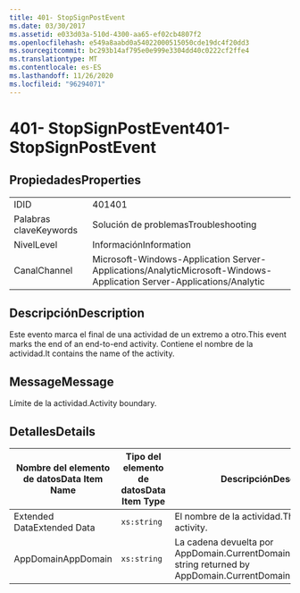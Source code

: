 ```yaml
---
title: 401- StopSignPostEvent
ms.date: 03/30/2017
ms.assetid: e033d03a-510d-4300-aa65-ef02cb4807f2
ms.openlocfilehash: e549a8aabd0a54022000515050cde19dc4f20dd3
ms.sourcegitcommit: bc293b14af795e0e999e3304dd40c0222cf2ffe4
ms.translationtype: MT
ms.contentlocale: es-ES
ms.lasthandoff: 11/26/2020
ms.locfileid: "96294071"
---
```

# <a name="401--stopsignpostevent"></a><span data-ttu-id="7177d-102">401- StopSignPostEvent</span><span class="sxs-lookup"><span data-stu-id="7177d-102">401- StopSignPostEvent</span></span>

## <a name="properties"></a><span data-ttu-id="7177d-103">Propiedades</span><span class="sxs-lookup"><span data-stu-id="7177d-103">Properties</span></span>  
  
|||  
|-|-|  
|<span data-ttu-id="7177d-104">ID</span><span class="sxs-lookup"><span data-stu-id="7177d-104">ID</span></span>|<span data-ttu-id="7177d-105">401</span><span class="sxs-lookup"><span data-stu-id="7177d-105">401</span></span>|  
|<span data-ttu-id="7177d-106">Palabras clave</span><span class="sxs-lookup"><span data-stu-id="7177d-106">Keywords</span></span>|<span data-ttu-id="7177d-107">Solución de problemas</span><span class="sxs-lookup"><span data-stu-id="7177d-107">Troubleshooting</span></span>|  
|<span data-ttu-id="7177d-108">Nivel</span><span class="sxs-lookup"><span data-stu-id="7177d-108">Level</span></span>|<span data-ttu-id="7177d-109">Información</span><span class="sxs-lookup"><span data-stu-id="7177d-109">Information</span></span>|  
|<span data-ttu-id="7177d-110">Canal</span><span class="sxs-lookup"><span data-stu-id="7177d-110">Channel</span></span>|<span data-ttu-id="7177d-111">Microsoft-Windows-Application Server-Applications/Analytic</span><span class="sxs-lookup"><span data-stu-id="7177d-111">Microsoft-Windows-Application Server-Applications/Analytic</span></span>|  
  
## <a name="description"></a><span data-ttu-id="7177d-112">Descripción</span><span class="sxs-lookup"><span data-stu-id="7177d-112">Description</span></span>  

 <span data-ttu-id="7177d-113">Este evento marca el final de una actividad de un extremo a otro.</span><span class="sxs-lookup"><span data-stu-id="7177d-113">This event marks the end of an end-to-end activity.</span></span> <span data-ttu-id="7177d-114">Contiene el nombre de la actividad.</span><span class="sxs-lookup"><span data-stu-id="7177d-114">It contains the name of the activity.</span></span>  
  
## <a name="message"></a><span data-ttu-id="7177d-115">Message</span><span class="sxs-lookup"><span data-stu-id="7177d-115">Message</span></span>  

 <span data-ttu-id="7177d-116">Límite de la actividad.</span><span class="sxs-lookup"><span data-stu-id="7177d-116">Activity boundary.</span></span>  
  
## <a name="details"></a><span data-ttu-id="7177d-117">Detalles</span><span class="sxs-lookup"><span data-stu-id="7177d-117">Details</span></span>  
  
|<span data-ttu-id="7177d-118">Nombre del elemento de datos</span><span class="sxs-lookup"><span data-stu-id="7177d-118">Data Item Name</span></span>|<span data-ttu-id="7177d-119">Tipo del elemento de datos</span><span class="sxs-lookup"><span data-stu-id="7177d-119">Data Item Type</span></span>|<span data-ttu-id="7177d-120">Descripción</span><span class="sxs-lookup"><span data-stu-id="7177d-120">Description</span></span>|  
|--------------------|--------------------|-----------------|  
|<span data-ttu-id="7177d-121">Extended Data</span><span class="sxs-lookup"><span data-stu-id="7177d-121">Extended Data</span></span>|`xs:string`|<span data-ttu-id="7177d-122">El nombre de la actividad.</span><span class="sxs-lookup"><span data-stu-id="7177d-122">The name of the activity.</span></span>|  
|<span data-ttu-id="7177d-123">AppDomain</span><span class="sxs-lookup"><span data-stu-id="7177d-123">AppDomain</span></span>|`xs:string`|<span data-ttu-id="7177d-124">La cadena devuelta por AppDomain.CurrentDomain.FriendlyName.</span><span class="sxs-lookup"><span data-stu-id="7177d-124">The string returned by AppDomain.CurrentDomain.FriendlyName.</span></span>|
